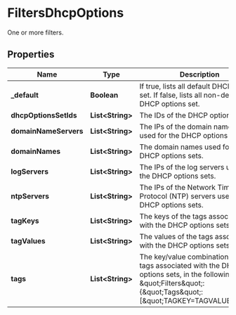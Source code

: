 

# FiltersDhcpOptions

One or more filters.

## Properties

| Name | Type | Description | Notes |
|------------ | ------------- | ------------- | -------------|
|**_default** | **Boolean** | If true, lists all default DHCP options set. If false, lists all non-default DHCP options set. |  [optional] |
|**dhcpOptionsSetIds** | **List&lt;String&gt;** | The IDs of the DHCP options sets. |  [optional] |
|**domainNameServers** | **List&lt;String&gt;** | The IPs of the domain name servers used for the DHCP options sets. |  [optional] |
|**domainNames** | **List&lt;String&gt;** | The domain names used for the DHCP options sets. |  [optional] |
|**logServers** | **List&lt;String&gt;** | The IPs of the log servers used for the DHCP options sets. |  [optional] |
|**ntpServers** | **List&lt;String&gt;** | The IPs of the Network Time Protocol (NTP) servers used for the DHCP options sets. |  [optional] |
|**tagKeys** | **List&lt;String&gt;** | The keys of the tags associated with the DHCP options sets. |  [optional] |
|**tagValues** | **List&lt;String&gt;** | The values of the tags associated with the DHCP options sets. |  [optional] |
|**tags** | **List&lt;String&gt;** | The key/value combination of the tags associated with the DHCP options sets, in the following format: &amp;quot;Filters&amp;quot;:{&amp;quot;Tags&amp;quot;:[&amp;quot;TAGKEY&#x3D;TAGVALUE&amp;quot;]}. |  [optional] |



